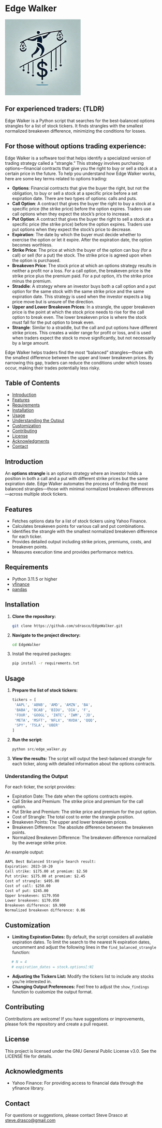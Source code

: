 
# Edge Walker

![Edge Walker Logo](EdgeWalker_small.png)

## For experienced traders: (TLDR)

Edge Walker is a Python script that searches for the best-balanced options strangles for a list of stock tickers. It finds strangles with the smallest normalized breakeven difference, minimizing the conditions for losses.

## For those without options trading experience:

Edge Walker is a software tool that helps identify a specialized version of trading strategy called a “strangle.” This strategy involves purchasing options—financial contracts that give you the right to buy or sell a stock at a certain price in the future. To help you understand how Edge Walker works, here are some key terms related to options trading:

- **Options**: Financial contracts that give the buyer the right, but not the obligation, to buy or sell a stock at a specific price before a set expiration date. There are two types of options: calls and puts.
- **Call Option**: A contract that gives the buyer the right to buy a stock at a specific price (the strike price) before the option expires. Traders use call options when they expect the stock’s price to increase.
- **Put Option**: A contract that gives the buyer the right to sell a stock at a specific price (the strike price) before the option expires. Traders use put options when they expect the stock’s price to decrease.
- **Expiration**: The date by which the buyer must decide whether to exercise the option or let it expire. After the expiration date, the option becomes worthless.
- **Strike Price**: The price at which the buyer of the option can buy (for a call) or sell (for a put) the stock. The strike price is agreed upon when the option is purchased.
- **Breakeven Price**: The stock price at which an options strategy results in neither a profit nor a loss. For a call option, the breakeven price is the strike price plus the premium paid. For a put option, it’s the strike price minus the premium.
- **Straddle**: A strategy where an investor buys both a call option and a put option for the same stock with the same strike price and the same expiration date. This strategy is used when the investor expects a big price move but is unsure of the direction.
- **Upper and Lower Breakeven Prices**: In a strangle, the upper breakeven price is the point at which the stock price needs to rise for the call option to break even. The lower breakeven price is where the stock must fall for the put option to break even.
- **Strangle**: Similar to a straddle, but the call and put options have different strike prices. This creates a wider range for profit or loss, and is used when traders expect the stock to move significantly, but not necessarily by a large amount.

Edge Walker helps traders find the most “balanced” strangles—those with the smallest difference between the upper and lower breakeven prices. By narrowing this gap, traders can reduce the conditions under which losses occur, making their trades potentially less risky.

## Table of Contents

- [Introduction](#introduction)
- [Features](#features)
- [Requirements](#requirements)
- [Installation](#installation)
- [Usage](#usage)
- [Understanding the Output](#understanding-the-output)
- [Customization](#customization)
- [Contributing](#contributing)
- [License](#license)
- [Acknowledgments](#acknowledgments)
- [Contact](#contact)

## Introduction

An **options strangle** is an options strategy where an investor holds a position in both a call and a put with different strike prices but the same expiration date. Edge Walker automates the process of finding the most balanced strangles—those with minimal normalized breakeven differences—across multiple stock tickers.

## Features

- Fetches options data for a list of stock tickers using Yahoo Finance.
- Calculates breakeven points for various call and put combinations.
- Identifies the strangle with the smallest normalized breakeven difference for each ticker.
- Provides detailed output including strike prices, premiums, costs, and breakeven points.
- Measures execution time and provides performance metrics.

## Requirements

- Python 3.11.5 or higher
- [yfinance](https://pypi.org/project/yfinance/)
- [pandas](https://pypi.org/project/pandas/)

## Installation

1. **Clone the repository:**

   ```bash
   git clone https://github.com/sdrasco/EdgeWalker.git
   ```

2. **Navigate to the project directory:**

   ```bash
   cd EdgeWalker
   ```

3. Install the required packages:

   ```bash
   pip install -r requirements.txt
   ```

## Usage

1. **Prepare the list of stock tickers:**

   ```python
   tickers = [
    'AAPL', 'ABNB', 'AMD', 'AMZN', 'BA', 
    'BABA', 'BCAB', 'BIDU', 'DIA', 'F', 
    'FOUR', 'GOOGL', 'INTC', 'IWM', 'JD', 
    'META', 'MSFT', 'NFLX', 'NVDA', 'QQQ', 
    'SPY', 'TSLA', 'UBER'
   ]
   ```

2. **Run the script:**
   
   ```python 
   python src/edge_walker.py
   ```

3. **View the results:**
   The script will output the best-balanced strangle for each ticker, along with detailed information about the options contracts.

### Understanding the Output

For each ticker, the script provides:

- Expiration Date: The date when the options contracts expire.
- Call Strike and Premium: The strike price and premium for the call option.
- Put Strike and Premium: The strike price and premium for the put option.
- Cost of Strangle: The total cost to enter the strangle position.
- Breakeven Points: The upper and lower breakeven prices.
- Breakeven Difference: The absolute difference between the breakeven points.
- Normalized Breakeven Difference: The breakeven difference normalized by the average strike price.

An example output:

   ```
   AAPL Best Balanced Strangle Search result:
   Expiration: 2023-10-20
   Call strike: $175.00 at premium: $2.50
   Put strike: $175.00 at premium: $2.45
   Cost of strangle: $495.00
   Cost of call: $250.00
   Cost of put: $245.00
   Upper breakeven: $179.950
   Lower breakeven: $170.050
   Breakeven difference: $9.900
   Normalized breakeven difference: 0.06
   ```

## Customization 

- **Limiting Expiration Dates:**
By default, the script considers all available expiration dates. To limit the search to the nearest N expiration dates, uncomment and adjust the following lines in the `find_balanced_strangle` function:
```python
   # N = 4  
   # expiration_dates = stock.options[:N]
```

- **Adjusting the Tickers List:**
Modify the tickers list to include any stocks you’re interested in.
- **Changing Output Preferences:**
Feel free to adjust the `show_findings` function to customize the output format.

## Contributing

Contributions are welcome! If you have suggestions or improvements, please fork the repository and create a pull request.

## License

This project is licensed under the GNU General Public License v3.0. See the LICENSE file for details.

## Acknowledgments

- Yahoo Finance: For providing access to financial data through the yfinance library.

## Contact

For questions or suggestions, please contact Steve Drasco at steve.drasco@gmail.com
